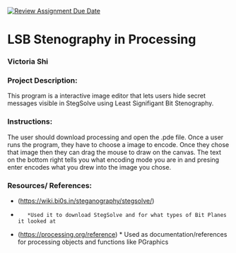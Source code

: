 [![Review Assignment Due Date](https://classroom.github.com/assets/deadline-readme-button-22041afd0340ce965d47ae6ef1cefeee28c7c493a6346c4f15d667ab976d596c.svg)](https://classroom.github.com/a/am3xLbu5)
# LSB Stenography in Processing

### Victoria Shi

       
### Project Description:

This program is a interactive image editor that lets users hide secret messages visible in StegSolve using Least Signifigant Bit Stenography. 
  
### Instructions:

The user should download processing and open the .pde file.
Once a user runs the program, they have to choose a image to encode. Once they chose that image then they can drag the mouse to draw on the canvas. The text on the bottom right tells you what encoding mode you are in and presing enter encodes what you drew into the image you chose. 

### Resources/ References:

* (https://wiki.bi0s.in/steganography/stegsolve/)
*        *Used it to download StegSolve and for what types of Bit Planes it looked at
* (https://processing.org/reference)
       * Used as documentation/references for processing objects and functions like PGraphics
